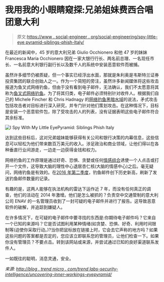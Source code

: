 # 我用我的小眼睛窥探:兄弟姐妹费西合唱团意大利

> 原文:[https://www . social-engineer . org/social-engineering/spy-little-eye pyramid-siblings-phish-Italy/](https://www.social-engineer.org/social-engineering/spy-little-eyepyramid-siblings-phish-italy/)

在最近的新闻中，45 岁的意大利兄弟 Giulio Occhionero 和他 47 岁的妹妹 Francesca Maria Occhionero 因在一家大银行行长、两名前总理、一名现任市长、一名前意大利银行副行长以及数千人的系统中安装恶意软件而被捕。

虽然许多细节仍被质疑，但一个事实已经浮出水面，那就是朱利奥是韦斯特兰证券投资集团的联合创始人之一。作为一个简短的旁注，虽然许多新闻媒体将这些攻击报道为鱼叉式网络钓鱼，但由于没有看到电子邮件，无法确认，我们不太愿意将其称为[鱼叉式网络钓鱼](https://www.social-engineer.org/framework/attack-vectors/phishing-attacks-2/)。为了将其归类，电子邮件必须特别针对收件人。根据我们自己的 Michele Fincher 和 Chris Hadnagy 的[网络钓鱼黑暗水域](https://www.amazon.com/gp/product/1118958470/ref=as_li_qf_sp_asin_il_tl?ie=UTF8&tag=socialenginee-20&camp=1789&creative=9325&linkCode=as2&creativeASIN=1118958470&linkId=4ec2ff6ef2e74b35cc2022bedd227b3b)的说法，矛式攻击包括攻击者对目标进行深入研究，并专门针对他们策划攻击。在这种情况下，目标是安装一个恶意软件包，除了受攻击的人的列表，没有证据表明这些电子邮件符合其余标准。

![I Spy With My Little EyePyramid: Siblings Phish Italy](../Images/daf42b0a81f63fb69d6b7969c86cd0c4.png)

达到这些目标后，这对兄弟姐妹能够获得有关公司和银行决策的内幕信息，这些信息可以轻松为他们带来数百万美元的收入。涉足政治和商业领域，让他们得以在各种垂直行业间游走，一边走一边获得金钱和权力。

网络钓鱼的工作原理是通过好奇、恐惧、贪婪或任何[情感组合](https://www.social-engineer.org/framework/influencing-others/influence-tactics/)诱使一个人点击或打开一个文件，这导致大脑的理性中心退居杏仁核(大脑的情感中心)之后。毫无疑问，网络钓鱼是有效的。在[2016 年第二季度](https://docs.apwg.org/reports/apwg_trends_report_q2_2016.pdf)，钓鱼邮件创下历史新高，刷新了发送钓鱼邮件数量的记录。

有趣的是，这两人能够在执法机构的雷达下运作近 7 年，而没有任何真正的调查，他们的活动在 2014 年激增。他们是怎么被抓的？负责空中交通管制的意大利公司 ENAV 的一名管理员收到了一封可疑的电子邮件并进行了报告。这导致恶意软件的破解，并追踪到嫌疑人。

在许多情况下，在可疑的电子邮件中要寻找的东西是:你期待电子邮件吗？它来自一个已知的来源吗？它是否试图利用某种情绪(如贪婪、恐惧、好奇、利用时间限制等)迫使你采取行动。)?当你把鼠标放在链接上时，它会去它声称的地方吗？如果这些问题的答案都是否定的，您应该立即联系您的管理员，让他们检查一下。如果你没有管理员？不要点击。转到该网站或来源，并尝试通过已知的良好渠道联系发件人。

一如既往的聪明，消息灵通，安全。

*来源:*
*[http://blog . trend micro . com/trend labs-security-intelligence/uncovering-inner-workings-eyepyramid/](http://blog.trendmicro.com/trendlabs-security-intelligence/uncovering-inner-workings-eyepyramid/)*